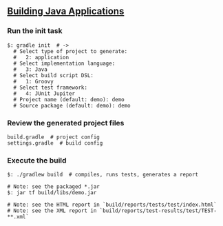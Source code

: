 ## [Building Java Applications](https://guides.gradle.org/building-java-applications/)

### Run the init task

```
$: gradle init  # ->
  # Select type of project to generate:
  #   2: application
  # Select implementation language:
  #   3: Java
  # Select build script DSL:
  #   1: Groovy
  # Select test framework:
  #   4: JUnit Jupiter
  # Project name (default: demo): demo
  # Source package (default: demo): demo
```

### Review the generated project files

```
build.gradle  # project config
settings.gradle  # build config
```

### Execute the build

```
$: ./gradlew build  # compiles, runs tests, generates a report
```

```
# Note: see the packaged *.jar
$: jar tf build/libs/demo.jar
```

```
# Note: see the HTML report in `build/reports/tests/test/index.html`
# Note: see the XML report in `build/reports/test-results/test/TEST-**.xml`
```
